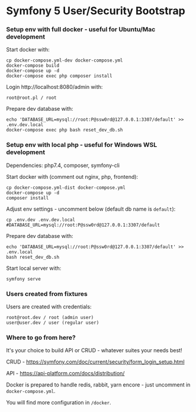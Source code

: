 # Symfony 5 User/Security Bootstrap

### Setup env with full docker - useful for Ubuntu/Mac development
Start docker with:
```
cp docker-compose.yml-dev docker-compose.yml
docker-compose build
docker-compose up -d
docker-compose exec php composer install
```

Login http://localhost:8080/admin with:
```
root@root.pl / root
```

Prepare dev database with:
```
echo 'DATABASE_URL=mysql://root:P@ssw0rd@127.0.0.1:3307/default' >> .env.dev.local
docker-compose exec php bash reset_dev_db.sh
```


### Setup env with local php - useful for Windows WSL development

Dependencies:
php7.4, composer, symfony-cli

Start docker with (comment out nginx, php, frontend):
```
cp docker-compose.yml-dist docker-compose.yml
docker-compose up -d
composer install
```

Adjust env settings - uncomment below (default db name is `default`):
```
cp .env.dev .env.dev.local
#DATABASE_URL=mysql://root:P@ssw0rd@127.0.0.1:3307/default
``` 
Prepare dev database with:
```
echo 'DATABASE_URL=mysql://root:P@ssw0rd@127.0.0.1:3307/default' >> .env.local
bash reset_dev_db.sh
```
Start local server with:
```
symfony serve
```

### Users created from fixtures

Users are created with credentials:
```
root@root.dev / root (admin user)
user@user.dev / user (regular user)
```

### Where to go from here?
It's your choice to build API or CRUD - whatever suites your needs best!

CRUD - https://symfony.com/doc/current/security/form_login_setup.html

API - https://api-platform.com/docs/distribution/

Docker is prepared to handle redis, rabbit, yarn encore - just uncomment in `docker-compose.yml`.

You will find more configuration in `/docker`. 
